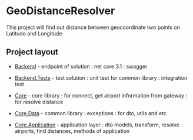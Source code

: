 # GeoDistanceResolver

This project will find out distance between geocoordinate two points on Latitude and Longitude

## Project layout

- [Backend](./src/Backend/CTeleport.GeoDistanceResolver.Web) - endpoint of solution
: net core 3.1
: swagger

- [Backend.Tests](./src/Backend/CTeleport.GeoDistanceResolver.Test) - test solution
: unit test for common library
: integration test

- [Core](./src/Core/CTeleport.GeoDistanceResolver.Core) - core library 
: for connect, get airport information from gateway
: for resolve distance


- [Core.Data](./src/Core/CTeleport.GeoDistanceResolver.Data) - common library 
: exceptions
: for dto, utils and etc

- [Core.Application](./src/Core/CTeleport.GeoDistanceResolver.Application) - application layer
: dto models, transform, resolve airports, find distances, methods of application
